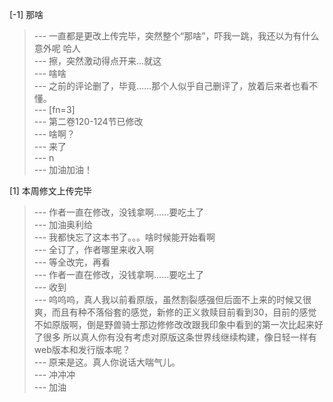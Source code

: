 
[-1] 那啥
>--- 一直都是更改上传完毕，突然整个“那啥”，吓我一跳，我还以为有什么意外呢
哈人<br>
>--- 擦，突然激动得点开来...就这<br>
>--- 啥啥<br>
>--- 之前的评论删了，毕竟……那个人似乎自己删评了，放着后来者也看不懂。<br>
>--- [fn=3]<br>
>--- 第二卷120-124节已修改<br>
>--- 啥啊？<br>
>--- 来了<br>
>--- n<br>
>--- 加油加油！<br>

[1] 本周修文上传完毕
>--- 作者一直在修改，没钱拿啊……要吃土了<br>
>--- 加油奥利给<br>
>--- 我都快忘了这本书了。。。啥时候能开始看啊<br>
>--- 全订了，作者哪里来收入啊<br>
>--- 等全改完，再看<br>
>--- 作者一直在修改，没钱拿啊……要吃土了<br>
>--- 收到<br>
>--- 呜呜呜，真人我以前看原版，虽然割裂感强但后面不上来的时候又很爽，而且有种不落俗套的感觉，新修的正义救赎目前看到30，目前的感觉不如原版啊，倒是野兽骑士那边修修改改跟我印象中看到的第一次比起来好了很多
所以真人你有没有考虑对原版这条世界线继续构建，像日轻一样有web版本和发行版本呢？<br>
>--- 原来是这。真人你说话大喘气儿。<br>
>--- 冲冲冲<br>
>--- 加油<br>
